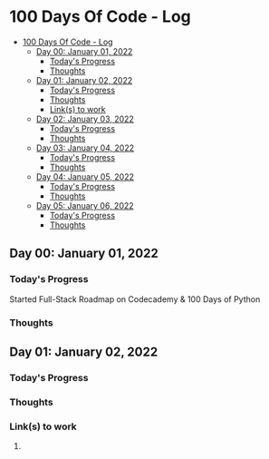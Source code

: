 # 100 Days Of Code - Log

<!-- TOC -->

- [100 Days Of Code - Log](#100-days-of-code---log)
  - [Day 00: January 01, 2022](#day-00-january-01-2022)
    - [Today's Progress](#todays-progress)
    - [Thoughts](#thoughts)
  - [Day 01: January 02, 2022](#day-01-january-02-2022)
    - [Today's Progress](#todays-progress-1)
    - [Thoughts](#thoughts-1)
    - [Link(s) to work](#links-to-work)
  - [Day 02: January 03, 2022](#day-02-january-03-2022)
    - [Today's Progress](#todays-progress-2)
    - [Thoughts](#thoughts-2)
  - [Day 03: January 04, 2022](#day-03-january-04-2022)
    - [Today's Progress](#todays-progress-3)
    - [Thoughts](#thoughts-3)
  - [Day 04: January 05, 2022](#day-04-january-05-2022)
    - [Today's Progress](#todays-progress-4)
    - [Thoughts](#thoughts-4)
  - [Day 05: January 06, 2022](#day-05-january-06-2022)
    - [Today's Progress](#todays-progress-5)
    - [Thoughts](#thoughts-5)
<!-- /TOC -->

## Day 00: January 01, 2022

### Today's Progress

Started Full-Stack Roadmap on Codecademy & 100 Days of Python

### Thoughts




## Day 01: January 02, 2022

### Today's Progress



### Thoughts



### Link(s) to work

1. 


